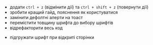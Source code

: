 <!-- TODO -->
- додати `ctrl + z` (відмінити дії) та `ctrl + shift + z` (повернути дії)
- зробити кращий гайд, пояснення як користуватися
- замінити дефолтні алерти на тоаст
- перемістити товщину шрифта до вибору шрифтів
- відрефакторити весь код

<!-- IN PROCESS -->
 

<!-- DONE -->
- підгружати шрифт при відкриті сторінки